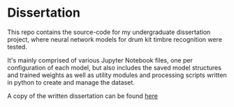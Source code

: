 # Dissertation

This repo contains the source-code for my undergraduate dissertation project, where neural network models for drum kit timbre recognition were tested.

It's mainly comprised of various Jupyter Notebook files, one per configuration of each model, but also includes the saved model structures and trained weights as well as utility modules and processing scripts written in python to create and manage the dataset.

A copy of the written dissertation can be found [here](https://github.com/DTopping256/Dissertation/blob/master/Dissertation.pdf)

